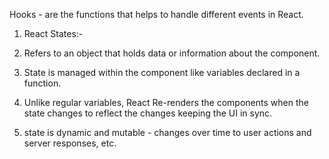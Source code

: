 Hooks - are the functions that helps to handle different events in React.

<!-- ---------------------------- -->

1. React States:-

1. Refers to an object that holds data or information about the component.
1. State is managed within the component like variables declared in a function.
1. Unlike regular variables, React Re-renders the components when the state changes to reflect the changes keeping the UI in sync.
1. state is dynamic and mutable - changes over time to user actions and server responses, etc.

<!-- ---------------------------- -->
